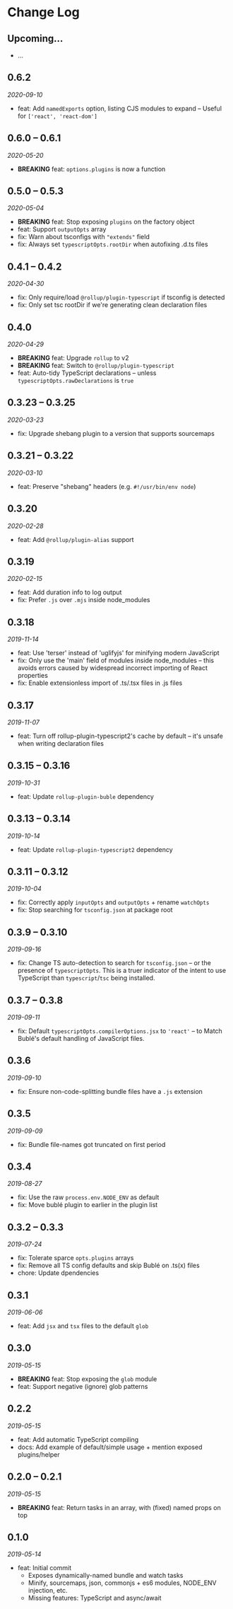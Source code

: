# Change Log

## Upcoming...

- ... <!-- Add new lines here. Version number will be decided later -->

## 0.6.2

_2020-09-10_

- feat: Add `namedExports` option, listing CJS modules to expand – Useful for
  `['react', 'react-dom']`

## 0.6.0 – 0.6.1

_2020-05-20_

- **BREAKING** feat: `options.plugins` is now a function

## 0.5.0 – 0.5.3

_2020-05-04_

- **BREAKING** feat: Stop exposing `plugins` on the factory object
- feat: Support `outputOpts` array
- fix: Warn about tsconfigs with `"extends"` field
- fix: Always set `typescriptOpts.rootDir` when autofixing .d.ts files

## 0.4.1 – 0.4.2

_2020-04-30_

- fix: Only require/load `@rollup/plugin-typescript` if tsconfig is detected
- fix: Only set tsc rootDir if we're generating clean declaration files

## 0.4.0

_2020-04-29_

- **BREAKING** feat: Upgrade `rollup` to v2
- **BREAKING** feat: Switch to `@rollup/plugin-typescript`
- feat: Auto-tidy TypeScript declarations – unless
  `typescriptOpts.rawDeclarations` is `true`

## 0.3.23 – 0.3.25

_2020-03-23_

- fix: Upgrade shebang plugin to a version that supports sourcemaps

## 0.3.21 – 0.3.22

_2020-03-10_

- feat: Preserve "shebang" headers (e.g. `#!/usr/bin/env node`)

## 0.3.20

_2020-02-28_

- feat: Add `@rollup/plugin-alias` support

## 0.3.19

_2020-02-15_

- feat: Add duration info to log output
- fix: Prefer `.js` over `.mjs` inside node_modules

## 0.3.18

_2019-11-14_

- feat: Use 'terser' instead of 'uglifyjs' for minifying modern JavaScript
- fix: Only use the 'main' field of modules inside node_modules – this avoids
  errors caused by widespread incorrect importing of React properties
- fix: Enable extensionless import of .ts/.tsx files in .js files

## 0.3.17

_2019-11-07_

- feat: Turn off rollup-plugin-typescript2's cache by default – it's unsafe
  when writing declaration files

## 0.3.15 – 0.3.16

_2019-10-31_

- feat: Update `rollup-plugin-buble` dependency

## 0.3.13 – 0.3.14

_2019-10-14_

- feat: Update `rollup-plugin-typescript2` dependency

## 0.3.11 – 0.3.12

_2019-10-04_

- fix: Correctly apply `inputOpts` and `outputOpts` + rename `watchOpts`
- fix: Stop searching for `tsconfig.json` at package root

## 0.3.9 – 0.3.10

_2019-09-16_

- fix: Change TS auto-detection to search for `tsconfig.json` – or the
  presence of `typescriptOpts`. This is a truer indicator of the intent to use
  TypeScript than `typescript`/`tsc` being installed.

## 0.3.7 – 0.3.8

_2019-09-11_

- fix: Default `typescriptOpts.compilerOptions.jsx` to `'react'` – to Match
  Bublé's default handling of JavaScript files.

## 0.3.6

_2019-09-10_

- fix: Ensure non-code-splitting bundle files have a `.js` extension

## 0.3.5

_2019-09-09_

- fix: Bundle file-names got truncated on first period

## 0.3.4

_2019-08-27_

- fix: Use the raw `process.env.NODE_ENV` as default
- fix: Move bublé plugin to earlier in the plugin list

## 0.3.2 – 0.3.3

_2019-07-24_

- fix: Tolerate sparce `opts.plugins` arrays
- fix: Remove all TS config defaults and skip Bublé on .ts(x) files
- chore: Update dpendencies

## 0.3.1

_2019-06-06_

- feat: Add `jsx` and `tsx` files to the default `glob`

## 0.3.0

_2019-05-15_

- **BREAKING** feat: Stop exposing the `glob` module
- feat: Support negative (ignore) glob patterns

## 0.2.2

_2019-05-15_

- feat: Add automatic TypeScript compiling
- docs: Add example of default/simple usage + mention exposed plugins/helper

## 0.2.0 – 0.2.1

_2019-05-15_

- **BREAKING** feat: Return tasks in an array, with (fixed) named props on top

## 0.1.0

_2019-05-14_

- feat: Initial commit
  - Exposes dynamically-named bundle and watch tasks
  - Minify, sourcemaps, json, commonjs + es6 modules, NODE_ENV injection, etc.
  - Missing features: TypeScript and async/await
